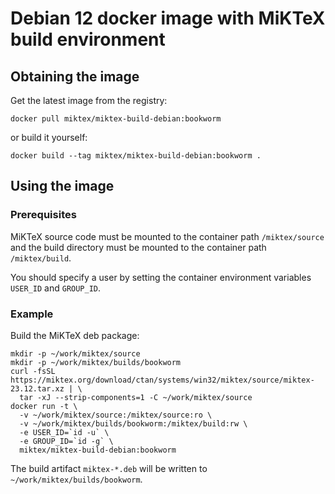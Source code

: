 # Debian 12 docker image with MiKTeX build environment

## Obtaining the image

Get the latest image from the registry:

    docker pull miktex/miktex-build-debian:bookworm

or build it yourself:

    docker build --tag miktex/miktex-build-debian:bookworm .

## Using the image

### Prerequisites

MiKTeX source code must be mounted to the container path `/miktex/source` and
the build directory must be mounted to the container path `/miktex/build`.

You should specify a user by setting the container environment variables
`USER_ID` and `GROUP_ID`.

### Example

Build the MiKTeX deb package:

    mkdir -p ~/work/miktex/source
    mkdir -p ~/work/miktex/builds/bookworm
    curl -fsSL https://miktex.org/download/ctan/systems/win32/miktex/source/miktex-23.12.tar.xz | \
      tar -xJ --strip-components=1 -C ~/work/miktex/source
    docker run -t \
      -v ~/work/miktex/source:/miktex/source:ro \
      -v ~/work/miktex/builds/bookworm:/miktex/build:rw \
      -e USER_ID=`id -u` \
      -e GROUP_ID=`id -g` \
      miktex/miktex-build-debian:bookworm

The build artifact `miktex-*.deb` will be written to
`~/work/miktex/builds/bookworm`.
